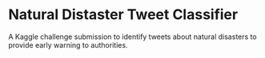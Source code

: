 # Natural Distaster Tweet Classifier
A Kaggle challenge submission to identify tweets about natural disasters to provide early warning to authorities.
